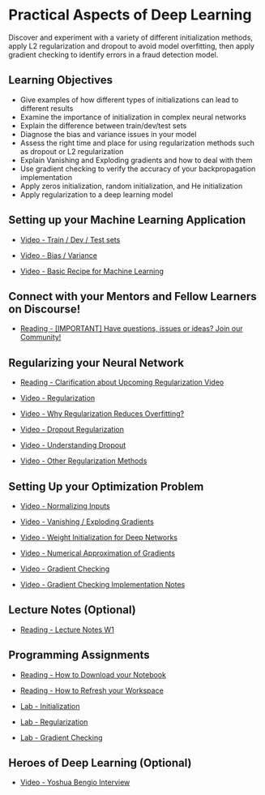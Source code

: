 # Practical Aspects of Deep Learning

Discover and experiment with a variety of different initialization methods, apply L2 regularization and dropout to avoid model overfitting, then apply gradient checking to identify errors in a fraud detection model.

## Learning Objectives

- Give examples of how different types of initializations can lead to different results
- Examine the importance of initialization in complex neural networks
- Explain the difference between train/dev/test sets
- Diagnose the bias and variance issues in your model
- Assess the right time and place for using regularization methods such as dropout or L2 regularization
- Explain Vanishing and Exploding gradients and how to deal with them
- Use gradient checking to verify the accuracy of your backpropagation implementation
- Apply zeros initialization, random initialization, and He initialization
- Apply regularization to a deep learning model

## Setting up your Machine Learning Application

- [Video - Train / Dev / Test sets](https://www.coursera.org/learn/deep-neural-network/lecture/cxG1s/train-dev-test-sets)

- [Video - Bias / Variance](https://www.coursera.org/learn/deep-neural-network/lecture/ZhclI/bias-variance)

- [Video - Basic Recipe for Machine Learning](https://www.coursera.org/learn/deep-neural-network/lecture/ZBkx4/basic-recipe-for-machine-learning)

## Connect with your Mentors and Fellow Learners on Discourse!

- [Reading - [IMPORTANT] Have questions, issues or ideas? Join our Community!](https://community.deeplearning.ai/c/course-q-a/deep-learning-specialization/dls-course-2/13)

## Regularizing your Neural Network

- [Reading - Clarification about Upcoming Regularization Video](https://www.coursera.org/learn/deep-neural-network/supplement/NcThD/clarification-about-upcoming-regularization-video)

- [Video - Regularization](https://www.coursera.org/learn/deep-neural-network/lecture/Srsrc/regularization)

- [Video - Why Regularization Reduces Overfitting?](https://www.coursera.org/learn/deep-neural-network/lecture/T6OJj/why-regularization-reduces-overfitting)

- [Video - Dropout Regularization](https://www.coursera.org/learn/deep-neural-network/lecture/eM33A/dropout-regularization)

- [Video - Understanding Dropout](https://www.coursera.org/learn/deep-neural-network/lecture/YaGbR/understanding-dropout)

- [Video - Other Regularization Methods](https://www.coursera.org/learn/deep-neural-network/lecture/Pa53F/other-regularization-methods)

## Setting Up your Optimization Problem

- [Video - Normalizing Inputs](https://www.coursera.org/learn/deep-neural-network/lecture/lXv6U/normalizing-inputs)

- [Video - Vanishing / Exploding Gradients](https://www.coursera.org/learn/deep-neural-network/lecture/C9iQO/vanishing-exploding-gradients)

- [Video - Weight Initialization for Deep Networks](https://www.coursera.org/learn/deep-neural-network/lecture/RwqYe/weight-initialization-for-deep-networks)

- [Video - Numerical Approximation of Gradients](https://www.coursera.org/learn/deep-neural-network/lecture/XzSSa/numerical-approximation-of-gradients)

- [Video - Gradient Checking](https://www.coursera.org/learn/deep-neural-network/lecture/htA0l/gradient-checking)

- [Video - Gradient Checking Implementation Notes](https://www.coursera.org/learn/deep-neural-network/lecture/6igIc/gradient-checking-implementation-notes)

## Lecture Notes (Optional)

- [Reading - Lecture Notes W1](./Readings/C2_W1.pdf)

## Programming Assignments

- [Reading - How to Download your Notebook](https://www.coursera.org/learn/deep-neural-network/supplement/vjCmR/how-to-download-your-notebook)

- [Reading - H​ow to Refresh your Workspace](https://www.coursera.org/learn/deep-neural-network/supplement/QWEnZ/h-ow-to-refresh-your-workspace)

- [Lab - Initialization](./Labs/Initialization.ipynb)

- [Lab - Regularization](./Labs/Regularization.ipynb)

- [Lab - Gradient Checking](./Labs/Gradient_Checking.ipynb)

## Heroes of Deep Learning (Optional)

- [Video - Yoshua Bengio Interview](https://www.coursera.org/learn/deep-neural-network/lecture/bqUgf/yoshua-bengio-interview)